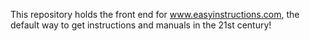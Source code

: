 This repository holds the front end for www.easyinstructions.com,
the default way to get instructions and manuals in the 21st century!
